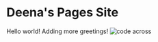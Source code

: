 ---
---
<!--comment -->
# Deena's Pages Site
Hello world! Adding more greetings!
![code across](http://nyhackathons.com/wp-content/uploads/2015/02/code-across-nyc-2015.png)
